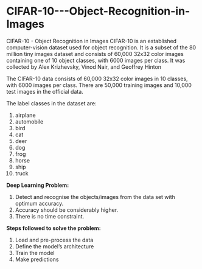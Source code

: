 # CIFAR-10---Object-Recognition-in-Images
CIFAR-10 - Object Recognition in Images
CIFAR-10  is an established computer-vision dataset used for object recognition. It is a subset of the 80 million tiny images dataset and consists of 60,000 32x32 color images containing one of 10 object classes, with 6000 images per class. It was collected by Alex Krizhevsky, Vinod Nair, and Geoffrey Hinton

The CIFAR-10 data consists of 60,000 32x32 color images in 10 classes, with 6000 images per class. There are 50,000 training images and 10,000 test images in the official data.

The label classes in the dataset are:

1. airplane 
2. automobile 
3. bird 
4. cat 
5. deer 
6. dog 
7. frog 
8. horse 
9. ship 
10. truck

<b>Deep Learning Problem:</b> <br>
1. Detect and recognise the objects/images from the data set with optimum accuracy.
2. Accuracy should be considerably higher.
3. There is no time constraint.

<b>Steps followed to solve the problem:</b><br>
1. Load and pre-process the data
2. Define the model’s architecture
3. Train the model
4. Make predictions <br>






